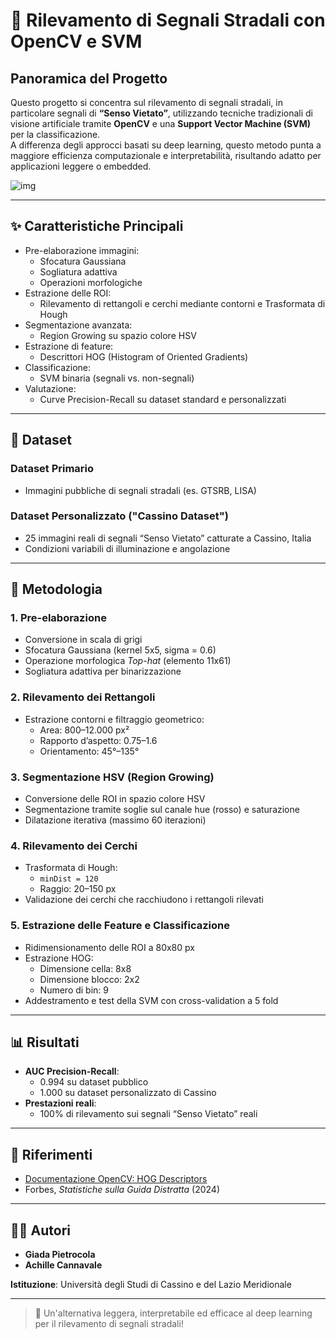# 🚦 Rilevamento di Segnali Stradali con OpenCV e SVM

## Panoramica del Progetto

Questo progetto si concentra sul rilevamento di segnali stradali, in particolare segnali di **“Senso Vietato”**, utilizzando tecniche tradizionali di visione artificiale tramite **OpenCV** e una **Support Vector Machine (SVM)** per la classificazione.  
A differenza degli approcci basati su deep learning, questo metodo punta a maggiore efficienza computazionale e interpretabilità, risultando adatto per applicazioni leggere o embedded.

![img](https://github.com/user-attachments/assets/6247afdf-179b-43af-a218-8200c717f271)

---

## ✨ Caratteristiche Principali

- Pre-elaborazione immagini:
  - Sfocatura Gaussiana
  - Sogliatura adattiva
  - Operazioni morfologiche
- Estrazione delle ROI:
  - Rilevamento di rettangoli e cerchi mediante contorni e Trasformata di Hough
- Segmentazione avanzata:
  - Region Growing su spazio colore HSV
- Estrazione di feature:
  - Descrittori HOG (Histogram of Oriented Gradients)
- Classificazione:
  - SVM binaria (segnali vs. non-segnali)
- Valutazione:
  - Curve Precision-Recall su dataset standard e personalizzati

---

## 📂 Dataset

### Dataset Primario

- Immagini pubbliche di segnali stradali (es. GTSRB, LISA)

### Dataset Personalizzato ("Cassino Dataset")

- 25 immagini reali di segnali “Senso Vietato” catturate a Cassino, Italia
- Condizioni variabili di illuminazione e angolazione

---

## 🔬 Metodologia

### 1. Pre-elaborazione

- Conversione in scala di grigi
- Sfocatura Gaussiana (kernel 5x5, sigma = 0.6)
- Operazione morfologica *Top-hat* (elemento 11x61)
- Sogliatura adattiva per binarizzazione

### 2. Rilevamento dei Rettangoli

- Estrazione contorni e filtraggio geometrico:
  - Area: 800–12.000 px²
  - Rapporto d’aspetto: 0.75–1.6
  - Orientamento: 45°–135°

### 3. Segmentazione HSV (Region Growing)

- Conversione delle ROI in spazio colore HSV
- Segmentazione tramite soglie sul canale hue (rosso) e saturazione
- Dilatazione iterativa (massimo 60 iterazioni)

### 4. Rilevamento dei Cerchi

- Trasformata di Hough:
  - `minDist = 120`
  - Raggio: 20–150 px
- Validazione dei cerchi che racchiudono i rettangoli rilevati

### 5. Estrazione delle Feature e Classificazione

- Ridimensionamento delle ROI a 80x80 px
- Estrazione HOG:
  - Dimensione cella: 8x8
  - Dimensione blocco: 2x2
  - Numero di bin: 9
- Addestramento e test della SVM con cross-validation a 5 fold

---

## 📊 Risultati

- **AUC Precision-Recall**:
  - 0.994 su dataset pubblico
  - 1.000 su dataset personalizzato di Cassino
- **Prestazioni reali**:
  - 100% di rilevamento sui segnali “Senso Vietato” reali

---

## 📌 Riferimenti

- [Documentazione OpenCV: HOG Descriptors](https://docs.opencv.org)
- Forbes, *Statistiche sulla Guida Distratta* (2024)

---

## 👩‍💻 Autori

- **Giada Pietrocola**
- **Achille Cannavale**

**Istituzione**: Università degli Studi di Cassino e del Lazio Meridionale  

---

> 🚗 Un'alternativa leggera, interpretabile ed efficace al deep learning per il rilevamento di segnali stradali!





